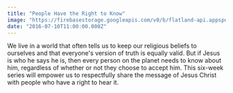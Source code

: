 ```yaml
---
title: "People Have the Right to Know"
image: "https://firebasestorage.googleapis.com/v0/b/flatland-api.appspot.com/o/series%2F0d091b19-a208-4a4b-a500-462194757f84?alt=media&token=6592fb0c-26ff-47c7-9b21-9182a40cc995"
date: "2016-07-10T11:00:00.000Z"
---
```

We live in a world that often tells us to keep our religious beliefs to ourselves and that everyone's version of truth is equally valid. But if Jesus is who he says he is, then every person on the planet needs to know about him, regardless of whether or not they choose to accept him. This six-week series will empower us to respectfully share the message of Jesus Christ with people who have a right to hear it.